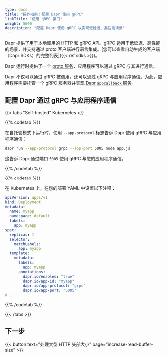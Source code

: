 ```yaml
---
type: docs
title: "操作指南：配置 Dapr 使用 gRPC"
linkTitle: "使用 gRPC 接口"
weight: 5000
description: "配置 Dapr 使用 gRPC 以实现低延迟、高性能场景"
---
```


Dapr 提供了用于本地调用的 HTTP 和 gRPC API。gRPC 适用于低延迟、高性能的场景，并支持通过 proto 客户端进行语言集成。[您可以查看自动生成的客户端（Dapr SDKs）的完整列表]({{< ref sdks >}})。

Dapr 运行时提供了一个 [proto 服务](https://github.com/dapr/dapr/blob/master/dapr/proto/runtime/v1/dapr.proto)，应用程序可以通过 gRPC 与其进行通信。

Dapr 不仅可以通过 gRPC 被调用，还可以通过 gRPC 与应用程序通信。为此，应用程序需要托管一个 gRPC 服务器并实现 [Dapr `appcallback` 服务](https://github.com/dapr/dapr/blob/master/dapr/proto/runtime/v1/appcallback.proto)。

## 配置 Dapr 通过 gRPC 与应用程序通信

{{< tabs "Self-hosted" Kubernetes >}}

 <!-- Self hosted -->
{{% codetab %}}

在自托管模式下运行时，使用 `--app-protocol` 标志告诉 Dapr 使用 gRPC 与应用程序通信：

```bash
dapr run --app-protocol grpc --app-port 5005 node app.js
```
这告诉 Dapr 通过端口 `5005` 使用 gRPC 与您的应用程序通信。

{{% /codetab %}}

 <!-- Kubernetes -->
{{% codetab %}}

在 Kubernetes 上，在您的部署 YAML 中设置以下注释：

```yaml
apiVersion: apps/v1
kind: Deployment
metadata:
  name: myapp
  namespace: default
  labels:
    app: myapp
spec:
  replicas: 1
  selector:
    matchLabels:
      app: myapp
  template:
    metadata:
      labels:
        app: myapp
      annotations:
        dapr.io/enabled: "true"
        dapr.io/app-id: "myapp"
        dapr.io/app-protocol: "grpc"
        dapr.io/app-port: "5005"
#...
```

{{% /codetab %}}

{{< /tabs >}}

## 下一步

{{< button text="处理大型 HTTP 头部大小" page="increase-read-buffer-size" >}}
